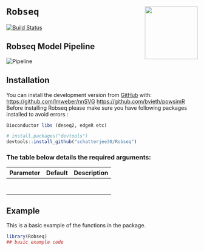 
# `Robseq` <a><img src='man/figures/logo.svg' align="right" height="139" /></a>

[![Build Status](https://img.shields.io/badge/build-ok-brightgreen)](https://example-link-to-build-status-page)

<!-- [![Downloads](https://cranlogs.r-pkg.org/badges/dearseq?color=blue)](https://www.r-pkg.org/pkg/dearseq) --


# Robseq: A Robust Statistical Model for Differential Gene Expression Analysis in RNA-Seq Studies

<!-- badges: start -->

<!-- badges: end -->

## Robseq Model Pipeline
![Pipeline](Pipeline%20Image.png)

## Installation

You can install the development version from
[GitHub](https://github.com/) with:
https://github.com/lmweber/nnSVG https://github.com/bvieth/powsimR
Before installing Robseq please make sure you have following packages installed to avoid errors :

``` r
Bioconductor libs (deseq2, edgeR etc)
```

``` r
# install.packages("devtools")
devtools::install_github("schatterjee30/Robseq")
```

### The table below details the required arguments:

| Parameter     | Default  | Description                                                                                                          |
|:--------------|:--------:|:---------------------------------------------------------------------------------------------------------------------|
|  |  |
|  |  |        
|  |  |        
|  |  |        
|  |  |        
|  |  |  
|  |  |    

## Example

This is a basic example of the functions in the package.

``` r
library(Robseq)
## basic example code

```
